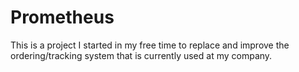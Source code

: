 Prometheus
==========

This is a project I started in my free time to replace and improve the ordering/tracking system that is currently used at my company.
